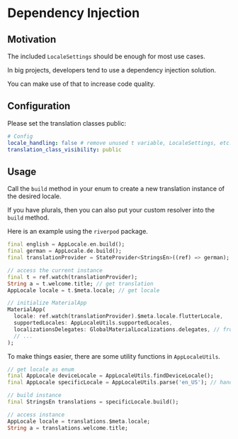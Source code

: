 # Dependency Injection

## Motivation

The included `LocaleSettings` should be enough for most use cases.

In big projects, developers tend to use a dependency injection solution.

You can make use of that to increase code quality.

## Configuration

Please set the translation classes public:

```yaml
# Config
locale_handling: false # remove unused t variable, LocaleSettings, etc.
translation_class_visibility: public
```

## Usage

Call the `build` method in your enum to create a new translation instance of the desired locale.

If you have plurals, then you can also put your custom resolver into the `build` method.

Here is an example using the `riverpod` package.

```dart
final english = AppLocale.en.build();
final german = AppLocale.de.build();
final translationProvider = StateProvider<StringsEn>((ref) => german); // set it

// access the current instance
final t = ref.watch(translationProvider);
String a = t.welcome.title; // get translation
AppLocale locale = t.$meta.locale; // get locale

// initialize MaterialApp
MaterialApp(
  locale: ref.watch(translationProvider).$meta.locale.flutterLocale,
  supportedLocales: AppLocaleUtils.supportedLocales,
  localizationsDelegates: GlobalMaterialLocalizations.delegates, // from flutter_localizations package
  // ...
);
```

To make things easier, there are some utility functions in `AppLocaleUtils`.

```dart
// get locale as enum
final AppLocale deviceLocale = AppLocaleUtils.findDeviceLocale();
final AppLocale specificLocale = AppLocaleUtils.parse('en_US'); // handles '-' and '_'

// build instance
final StringsEn translations = specificLocale.build();

// access instance
AppLocale locale = translations.$meta.locale;
String a = translations.welcome.title;
```
